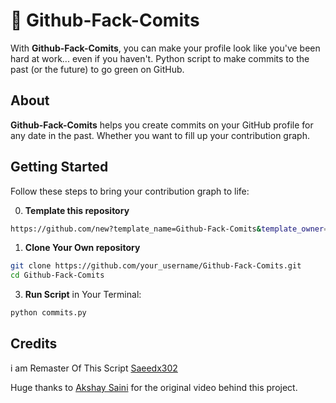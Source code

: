 # 🌱 Github-Fack-Comits 

With **Github-Fack-Comits**, you can make your profile look like you've been hard at work... even if you haven't. 
Python script to make commits to the past (or the future) to go green on GitHub.

## About

**Github-Fack-Comits** helps you create commits on your GitHub profile for any date in the past. Whether you want to fill up your contribution graph.

## Getting Started

Follow these steps to bring your contribution graph to life:

0. **Template this repository**
```bash
https://github.com/new?template_name=Github-Fack-Comits&template_owner=SaeedX302
```
1. **Clone Your Own repository**
```bash
git clone https://github.com/your_username/Github-Fack-Comits.git
cd Github-Fack-Comits
```
3. **Run Script**
in Your Terminal:
```bash
python commits.py
  ```

## Credits
i am Remaster Of This Script
[Saeedx302](https://github.com/Saeedx302)
 
Huge thanks to [Akshay Saini](https://github.com/akshaymarch7) for the original video behind this project.
